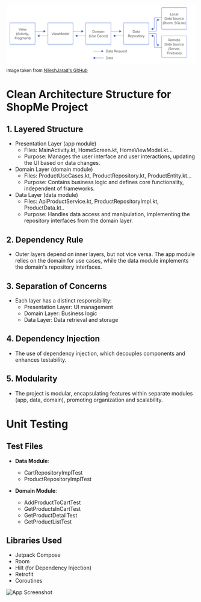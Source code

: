 
![App Architecture](https://github.com/NileshJarad/SearchImage/raw/master/docs/app_architecture.png)
<sub>Image taken from [NileshJarad's GitHub](https://github.com/NileshJarad)</sub>

# Clean Architecture Structure for ShopMe Project
## 1. Layered Structure
* Presentation Layer (app module)
    * Files: MainActivity.kt, HomeScreen.kt, HomeViewModel.kt...
    * Purpose: Manages the user interface and user interactions, updating the UI based on data changes.
* Domain Layer (domain module)
    * Files: ProductUseCases.kt, ProductRepository.kt, ProductEntity.kt...
    * Purpose: Contains business logic and defines core functionality, independent of frameworks.
* Data Layer (data module)
    * Files: ApiProductService.kt, ProductRepositoryImpl.kt, ProductData.kt..
    * Purpose: Handles data access and manipulation, implementing the repository interfaces from the domain layer.
  
## 2. Dependency Rule
* Outer layers depend on inner layers, but not vice versa. The app module relies on the domain for use cases, while the data module implements the domain's repository interfaces.

## 3. Separation of Concerns
* Each layer has a distinct responsibility:
    * Presentation Layer: UI management
    * Domain Layer: Business logic
    * Data Layer: Data retrieval and storage

## 4. Dependency Injection
* The use of dependency injection, which decouples components and enhances testability.

## 5. Modularity
* The project is modular, encapsulating features within separate modules (app, data, domain), promoting organization and scalability.


# Unit Testing

## Test Files

- **Data Module**:
  - CartRepositoryImplTest
  - ProductRepositoryImplTest

- **Domain Module**:
  - AddProductToCartTest
  - GetProductsInCartTest
  - GetProductDetailTest
  - GetProductListTest

## Libraries Used

- Jetpack Compose
- Room
- Hilt (for Dependency Injection)
- Retrofit
- Coroutines


![App Screenshot](https://raw.githubusercontent.com/hientrandvt/test/master/Screenshot%202024-10-04%20at%2021.22.14.png)
